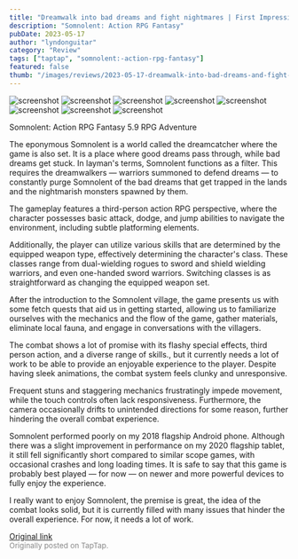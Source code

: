 ```yaml
---
title: "Dreamwalk into bad dreams and fight nightmares | First Impressions - Somnolent: Action RPG Fantasy"
description: "Somnolent: Action RPG Fantasy"
pubDate: 2023-05-17
author: "lyndonguitar"
category: "Review"
tags: ["taptap", "somnolent:-action-rpg-fantasy"]
featured: false
thumb: "/images/reviews/2023-05-17-dreamwalk-into-bad-dreams-and-fight-nightmares--first-impressions---somnolent-action-rpg--0.avif"
---
```


<div class="gallery">
  <img src="/images/reviews/2023-05-17-dreamwalk-into-bad-dreams-and-fight-nightmares--first-impressions---somnolent-action-rpg--0.avif" alt="screenshot" />
  <img src="/images/reviews/2023-05-17-dreamwalk-into-bad-dreams-and-fight-nightmares--first-impressions---somnolent-action-rpg--1.avif" alt="screenshot" />
  <img src="/images/reviews/2023-05-17-dreamwalk-into-bad-dreams-and-fight-nightmares--first-impressions---somnolent-action-rpg--2.avif" alt="screenshot" />
  <img src="/images/reviews/2023-05-17-dreamwalk-into-bad-dreams-and-fight-nightmares--first-impressions---somnolent-action-rpg--3.avif" alt="screenshot" />
  <img src="/images/reviews/2023-05-17-dreamwalk-into-bad-dreams-and-fight-nightmares--first-impressions---somnolent-action-rpg--4.avif" alt="screenshot" />
  <img src="/images/reviews/2023-05-17-dreamwalk-into-bad-dreams-and-fight-nightmares--first-impressions---somnolent-action-rpg--5.avif" alt="screenshot" />
  <img src="/images/reviews/2023-05-17-dreamwalk-into-bad-dreams-and-fight-nightmares--first-impressions---somnolent-action-rpg--6.avif" alt="screenshot" />
  <img src="/images/reviews/2023-05-17-dreamwalk-into-bad-dreams-and-fight-nightmares--first-impressions---somnolent-action-rpg--7.avif" alt="screenshot" />
</div>

Somnolent: Action RPG Fantasy
5.9
RPG
Adventure

The eponymous Somnolent is a world called the dreamcatcher where the game is also set. It is a place where good dreams pass through, while bad dreams get stuck. In layman's terms, Somnolent functions as a filter. This requires the dreamwalkers — warriors summoned to defend dreams — to constantly purge Somnolent of the bad dreams that get trapped in the lands and the nightmarish monsters spawned by them.

The gameplay features a third-person action RPG perspective, where the character possesses basic attack, dodge, and jump abilities to navigate the environment, including subtle platforming elements.

Additionally, the player can utilize various skills that are determined by the equipped weapon type, effectively determining the character's class. These classes range from dual-wielding rogues to sword and shield wielding warriors, and even one-handed sword warriors. Switching classes is as straightforward as changing the equipped weapon set.

After the introduction to the Somnolent village, the game presents us with some fetch quests that aid us in getting started, allowing us to familiarize ourselves with the mechanics and the flow of the game, gather materials, eliminate local fauna, and engage in conversations with the villagers.

The combat shows a lot of promise with its flashy special effects, third person action, and a diverse range of skills., but it currently needs a lot of work to be able to provide an enjoyable experience to the player. Despite having sleek animations, the combat system feels clunky and unresponsive.

Frequent stuns and staggering mechanics frustratingly impede movement, while the touch controls often lack responsiveness. Furthermore, the camera occasionally drifts to unintended directions for some reason, further hindering the overall combat experience.

Somnolent performed poorly on my 2018 flagship Android phone. Although there was a slight improvement in performance on my 2020 flagship tablet, it still fell significantly short compared to similar scope games, with occasional crashes and long loading times. It is safe to say that this game is probably best played — for now — on newer and more powerful devices to fully enjoy the experience.

I really want to enjoy Somnolent, the premise is great, the idea of the combat looks solid, but it is currently filled with many issues that hinder the overall experience. For now, it needs a lot of work.

[Original link](https://www.taptap.io/post/5461704)<br><span style="font-size: 0.95em; color: #888;">Originally posted on TapTap.</span>
